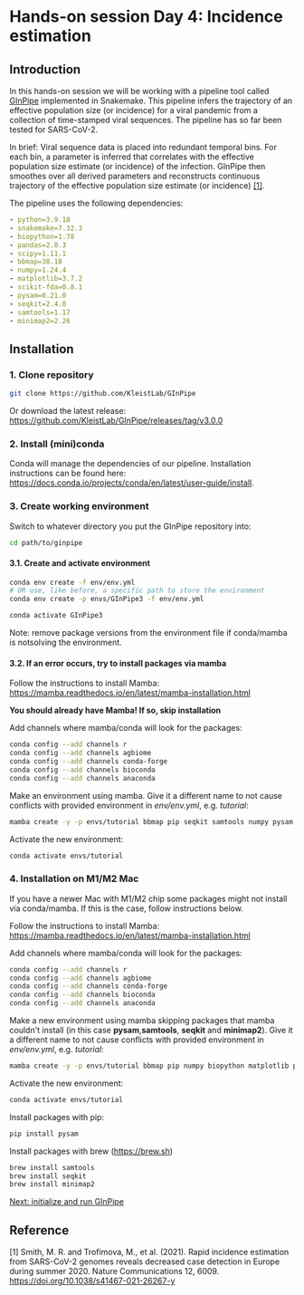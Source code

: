 # Hands-on session Day 4: Incidence estimation

## Introduction
In this hands-on session we will be working with a pipeline tool called [GInPipe](https://github.com/KleistLab/GInPipe) implemented in Snakemake. This pipeline infers the trajectory of an effective population size (or incidence) for a viral pandemic from a collection of time-stamped viral sequences. The pipeline has so far been tested for SARS-CoV-2.

In brief: Viral sequence data is placed into redundant temporal bins. For each bin, a parameter is inferred that correlates with the effective population size estimate (or incidence) of the infection. GInPipe then smoothes over all derived parameters and reconstructs continuous trajectory of the effective population size estimate (or incidence) [[1]](#1).

The pipeline uses the following dependencies:

```yaml
- python=3.9.18
- snakemake=7.32.3
- biopython=1.78
- pandas=2.0.3
- scipy=1.11.1
- bbmap=38.18
- numpy=1.24.4
- matplotlib=3.7.2
- scikit-fda=0.8.1
- pysam=0.21.0
- seqkit=2.4.0
- samtools=1.17
- minimap2=2.26
```

## Installation

### 1. Clone repository
```bash
git clone https://github.com/KleistLab/GInPipe
```
Or download the latest release: https://github.com/KleistLab/GInPipe/releases/tag/v3.0.0

### 2. Install (mini)conda 
Conda will manage the dependencies of our pipeline. Installation instructions can be found here: https://docs.conda.io/projects/conda/en/latest/user-guide/install.

### 3. Create working environment
Switch to whatever directory you put the GInPipe repository into:
```bash
cd path/to/ginpipe
```

#### 3.1. Create and activate environment
```bash
conda env create -f env/env.yml
# OR use, like before, a specific path to store the environment
conda env create -p envs/GInPipe3 -f env/env.yml

conda activate GInPipe3
```
Note: remove package versions from the environment file if conda/mamba is notsolving the environment.

#### 3.2. If an error occurs, try to install packages via mamba
Follow the instructions to install Mamba: https://mamba.readthedocs.io/en/latest/mamba-installation.html

**You should already have Mamba! If so, skip installation**

Add channels where mamba/conda will look for the packages:
```bash
conda config --add channels r 
conda config --add channels agbiome
conda config --add channels conda-forge
conda config --add channels bioconda 
conda config --add channels anaconda   
```

Make an environment using mamba. Give it a different name to not cause conflicts with provided environment in *env/env.yml*, e.g. *tutorial*:

```bash
mamba create -y -p envs/tutorial bbmap pip seqkit samtools numpy pysam biopython pandas scipy minimap2 pyvcf
```

Activate the new environment:
```bash
conda activate envs/tutorial
```

### 4. Installation on M1/M2 Mac
If you have a newer Mac with M1/M2 chip some packages might not install via conda/mamba. If this is the case, follow instructions below.

Follow the instructions to install Mamba: https://mamba.readthedocs.io/en/latest/mamba-installation.html

Add channels where mamba/conda will look for the packages:
```bash
conda config --add channels r 
conda config --add channels agbiome
conda config --add channels conda-forge
conda config --add channels bioconda 
conda config --add channels anaconda   
```

Make a new environment using mamba skipping packages that mamba couldn't install (in this case **pysam**,**samtools**, **seqkit** and **minimap2**). Give it a different name to not cause conflicts with provided environment in *env/env.yml*, e.g. *tutorial*:

```bash
mamba create -y -p envs/tutorial bbmap pip numpy biopython matplotlib pandas scipy scikit-fda
```

Activate the new environment:
```bash
conda activate envs/tutorial
```

Install packages with pip:
```bash
pip install pysam
```

Install packages with brew (https://brew.sh)
```bash
brew install samtools
brew install seqkit
brew install minimap2
```

[Next: initialize and run GInPipe](hands-on_2_run.md)


## Reference
<a id="1">[1]</a>
Smith, M. R. and Trofimova, M., et al. (2021). Rapid incidence estimation from SARS-CoV-2 genomes reveals decreased case detection in Europe during summer 2020. Nature Communications  12, 6009. https://doi.org/10.1038/s41467-021-26267-y
